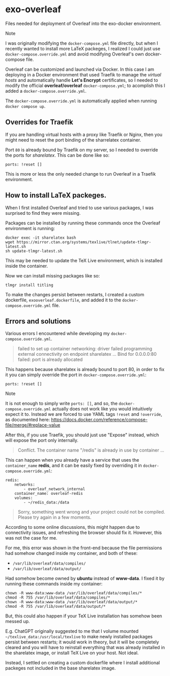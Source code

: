 # exo-overleaf
Files needed for deployment of Overleaf into the exo-docker environment.

> [!NOTE]  
> I was originally modifying the `docker-compose.yml` file directly, but when I recently wanted to install more LaTeX packeges, I realized I could just use `docker-compose.override.yml` and avoid modifying Overleaf's own docker-compose file.
>

Overleaf can be customized and launched via Docker. In this case I am deploying in a Docker environment that used Traefik to manage the *virtual hosts*
and automatically handle **Let's Encrypt** certificates, so I needed to modify the official **overleaf/overleaf** `docker-compose.yml`; to acomplish this I added a `docker-compose.override.yml`.

The `docker-compose.override.yml` is automatically applied when running `docker compose up`.

## Overrides for Traefik
If you are handling virtual hosts with a proxy like Traefik or Nginx, then you might need to reset the port binding of the sharrelatex container.

Port `80` is already bound by Traefik on my server, so I needed to override the ports for *sharelatex*. This can be done like so:
```
ports: !reset []
```

This is more or less the only needed change to run Overleaf in a Traefik environment.

## How to install LaTeX packeges.

When I first installed Overleaf and tried to use various packages, I was surprised to find they were missing.

Packages can be installed by running these commands once the Overleaf environment is running:
```
docker exec -it sharelatex bash
wget https://mirror.ctan.org/systems/texlive/tlnet/update-tlmgr-latest.sh
sh update-tlmgr-latest.sh
```
This may be needed to update the TeX Live environment, which is installed inside the container.

Now we can install missing packages like so:
```
tlmgr install titling
```

To make the changes persist between restarts, I created a custom dockerfile, `exooverleaf.dockerfile`, and added it to the `docker-compose.override.yml` file.

## Errors and solutions
Various errors I encountered while developing my `docker-compose.override.yml`.

> failed to set up container networking: driver failed programming external connectivity on endpoint sharelatex ...  Bind for 0.0.0.0:80 failed: port is already allocated

This happens because sharelatex is already bound to port 80, in order to fix it you can simply override the port in `docker-compose.override.yml`:
```
ports: !reset []
```
> [!NOTE]  
> It is not enough to simply write `ports: []`, and so, the `docker-compose.override.yml` actually does not work like you would intuitively expect it to. Instead we are forced to use YAML tags `!reset` and `!override`, as documented here: https://docs.docker.com/reference/compose-file/merge/#replace-value

After this, if you use Traefik, you should just use "Expose" instead, which will expose the port only internally.

>  Conflict. The container name "/redis" is already in use by container ...

This can happen when you already have a service that uses the `container_name` **redis**, and it can be easily fixed by overriding it in `docker-compose.override.yml`:
```
redis:
    networks:
        - overleaf_network_internal
    container_name: overleaf-redis
    volumes:
        - ~/redis_data:/data
```

>  Sorry, something went wrong and your project could not be compiled. Please try again in a few moments.

According to some online discussions, this might happen due to connectivity issues, and refreshing the browser should fix it. However, this was not the case for me.

For me, this error was shown in the front-end because the file permissions had somehow changed inside my container, and both of these:

- `/var/lib/overleaf/data/compiles/`
- `/var/lib/overleaf/data/output/`

Had somehow become owned by **ubuntu** instead of **www-data**. I fixed it by running these commands inside my container:
```
chown -R www-data:www-data /var/lib/overleaf/data/compiles/*
chmod -R 755 /var/lib/overleaf/data/compiles/*
chown -R www-data:www-data /var/lib/overleaf/data/output/*
chmod -R 755 /var/lib/overleaf/data/output/*
```
But, this could also happen if your TeX Live installation has somehow been messed up.

E.g. ChatGPT originally suggested to me that I volume mounted `~/texlive_data:/usr/local/texlive`  to make newly installed packages persist between restarts; it would work in theory, but it will be completely cleared and you will have to reinstall everything that was already installed in the sharelatex image, or install TeX Live on your host. Not ideal.

Instead, I settled on creating a custom dockerfile where I install additional packeges not included in the base sharelatex image.
